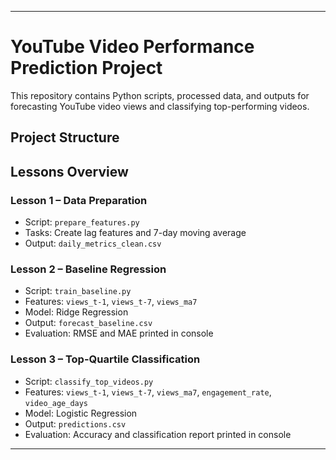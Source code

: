 
---

# YouTube Video Performance Prediction Project

This repository contains Python scripts, processed data, and outputs for forecasting YouTube video views and classifying top-performing videos.


##  Project Structure



##  Lessons Overview

### **Lesson 1 – Data Preparation**
- Script: `prepare_features.py`  
- Tasks: Create lag features and 7-day moving average  
- Output: `daily_metrics_clean.csv`

### **Lesson 2 – Baseline Regression**
- Script: `train_baseline.py`  
- Features: `views_t-1`, `views_t-7`, `views_ma7`  
- Model: Ridge Regression  
- Output: `forecast_baseline.csv`  
- Evaluation: RMSE and MAE printed in console  

### **Lesson 3 – Top-Quartile Classification**
- Script: `classify_top_videos.py`  
- Features: `views_t-1`, `views_t-7`, `views_ma7`, `engagement_rate`, `video_age_days`  
- Model: Logistic Regression  
- Output: `predictions.csv`  
- Evaluation: Accuracy and classification report printed in console  

---





